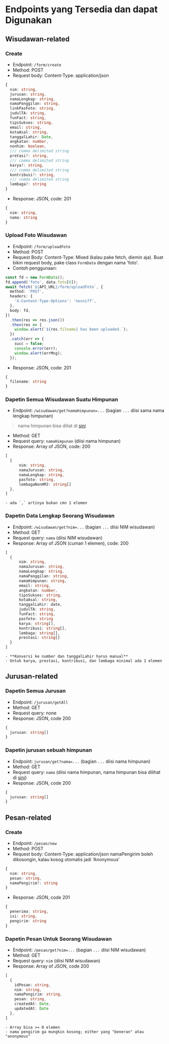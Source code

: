 # Endpoints yang Tersedia dan dapat Digunakan
## Wisudawan-related
### Create
- Endpoint: `/form/create`
- Method: POST
- Request body:
Content-Type: application/json
```ts
{
  nim: string,
  jurusan: string,
  namaLengkap: string,
  namaPanggilan: string,
  linkPasFoto: string,
  judulTA: string,
  funFact: string,
  tipsSukses: string,
  email: string,
  kotaAsal: string,
  tanggalLahir: Date,
  angkatan: number,
  nonhim: boolean,
  /// comma delimited string
  pretasi?: string,
  /// comma delimited string
  karya?: string,
  /// comma delimited string
  kontribusi?: string,
  /// comma delimited string
  lembaga?: string
}
```
- Response: JSON, code: 201
```ts
{
  nim: string,
  nama: string
}
```

### Upload Foto Wisudawan
- Endpoint: `/form/uploadFoto`
- Method: POST
- Request Body:
Content-Type: Mixed (kalau pake fetch, diemin aja). Buat bikin request body,
pake class `FormData` dengan nama 'foto'.
- Contoh penggunaan:
```ts
const fd = new FormData();
fd.append('foto', data.foto[0]);
await fetch(`${API_URL}/form/uploadFoto`, {
  method: 'POST',
  headers: {
    'X-Content-Type-Options': 'nosniff',
  },
  body: fd,
})
  .then(res => res.json())
  .then(res => {
    window.alert(`${res.filname} has been uploaded.`);
  })
  .catch(err => {
    succ = false;
    console.error(err);
    window.alert(errMsg);
  });
```
- Response: JSON, code: 201
```ts
{
  filename: string
}
```

### Dapetin Semua Wisudawan Suatu Himpunan
- Endpoint: `/wisudawan/get?namaHimpunan=...` (bagian `...` diisi sama nama
lengkap himpunan)
> nama himpunan bisa diliat di [sini](./src/sql/himpunan.sql)
- Method: GET
- Request query: `namaHimpunan` (diisi nama himpunan)
- Response: Array of JSON, code: 200
```ts
[
  {
      nim: string,
      namaJurusan: string,
      namaLengkap: string,
      pasfoto: string,
      lembagaNonHMJ: string[]
  },
]
```
    - ada `,` artinya bukan cmn 1 elemen

### Dapetin Data Lengkap Seorang Wisudawan
- Endpoint: `/wisudawan/get?nim=...` (bagian `...` diisi NIM wisudawan)
- Method: GET
- Request query: `nama` (diisi NIM wisudawan)
- Response: Array of JSON (cuman 1 elemen), code: 200
```ts
[
  {
      nim: string,
      namaJurusan: string,
      namaLengkap: string,
      namaPanggilan: string,
      namaHimpunan: string,
      email: string,
      angkatan: number,
      tipsSukses: string,
      kotaAsal: string,
      tanggalLahir: date,
      judulTA: string,
      funFact: string,
      pasfoto: string
      karya: string[],
      kontribusi: string[],
      lembaga: string[],
      prestasi: string[]
  }
]
```
    - **Konversi ke number dan tanggalLahir harus manual**
    - Untuk karya, prestasi, kontribusi, dan lembaga minimal ada 1 elemen

## Jurusan-related
### Dapetin Semua Jurusan
- Endpoint: `/jurusan/getAll`
- Method: GET
- Request query: none
- Response: JSON, code 200
```ts
{
  jurusan: string[]
}
```

### Dapetin jurusan sebuah himpunan
- Endpoint: `jurusan/get?nama=...` (bagian `...` diisi nama himpunan)
- Method: GET
- Request query: `nama` (diisi nama himpunan, nama himpunan bisa dilihat di
[sini](./src/sql/himpunan.sql))
- Response: JSON, code 200
```ts
{
  jurusan: string[]
}
```

## Pesan-related
### Create
- Endpoint: `/pesan/new`
- Method: POST
- Request body:
Content-Type: application/json
namaPengirim boleh dikosongin, kalau kosog otomatis jadi 'Anonymous'
```ts
{
  nim: string,
  pesan: string,
  namaPengirim?: string
}
```
- Response: JSON, code 201
```ts
{
  penerima: string,
  isi: string,
  pengirim: string
}
```

### Dapetin Pesan Untuk Seorang Wisudawan
- Endpoint: `/pesan/get?nim=...` (bagian `...` diisi NIM wisudawan)
- Method: GET
- Request query: `nim` (diisi NIM wisudawan)
- Response: Array of JSON, code 200
```ts
[
  {
    idPesan: string,
    nim: string,
    namaPengirim: string,
    pesan: string,
    createdAt: Date,
    updatedAt: Date
  },
]
```
    - Array bisa >= 0 elemen
    - nama pengirim ga mungkin kosong; either yang "beneran" atau "anonymous"
